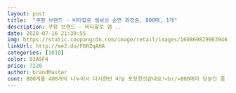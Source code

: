 ```yaml
---
layout: post 
title:  "쿠팡 브랜드 - 비타할로 엠보싱 순면 화장솜, 800매, 1개" 
description: 쿠팡 브랜드 - 비타할로 엠 ..
date: 2020-07-16 21:39:55 
img: https://static.coupangcdn.com/image/retail/images/160869829063946-848566a2-9b26-476e-b478-f264c99ef9eb.jpg 
linkUrl: http://me2.do/F8RZqAHA 
categories: [1010] 
color: 03A9F4 
price: 7220 
author: brandMaster 
cont: 800개를 400개씩 나누어서 다시한번 비닐 포장한것같네요!<br/>800매라 당분간 좀 잊고 살아도 되겠어요ㅋㅋㅋ<br/>80매 100매에 3000원씩 하고 부피차지도 크다보니<br/>가격도 저렴하구요!<br/>가끔 팩하고 얼굴에 번들번들 에센스 남아있는게 싫어서<br/>가볍게 팩처럼 얹어 놓기도 좋아요.<br/><br/>거칠다거나 에센스가 화장솜위에 동동 떠서 흡수 안되고<br/>걱정했는데 다행히도 반씩 재포장이 되있네요<br/>과한 에센스는 닦아내고 피부에 흡수시킬겸 쓰고있어요.<br/><br/>그냥 로드숍 화장솜 순면으로 주로 썼었는데<br/>그래도 피부 닦아내는덴 아무 문제 없어요.<br/><br/>그렇다고 한겹치고는 많이 얇은건 아니고 적당해요.<br/><br/>그상태로 피부 닦아내었을때<br/>기존에 쓰던 화장솜이 떨어져서 급하게 주문했어요.<br/><br/>닦토 사용시 보풀이 일어나지 않아요.<br/><br/> 
---
```

 